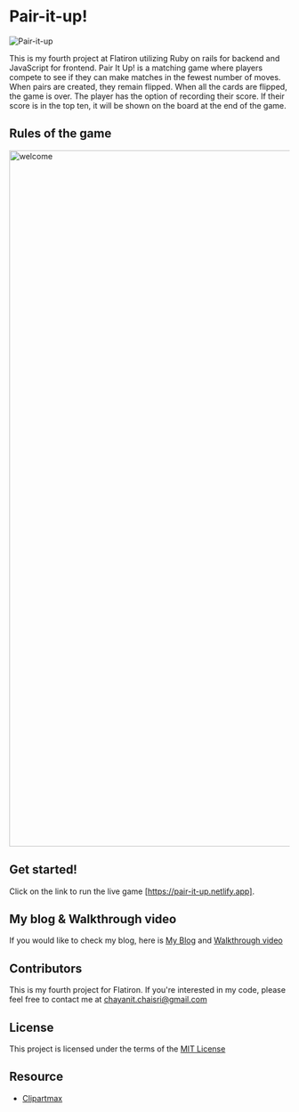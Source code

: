 # Pair-it-up!

![Pair-it-up](https://user-images.githubusercontent.com/72841865/108645189-fe3cd400-747f-11eb-8002-e79eb9c92429.png)

This is my fourth project at Flatiron utilizing Ruby on rails for backend and JavaScript for frontend.
Pair It Up! is a matching game where players compete to see if they can make matches in the fewest number of moves. When pairs are created, they remain flipped. When all the cards are flipped, the game is over. The player has the option of recording their score. If their score is in the top ten, it will be shown on the board at the end of the game. 


## Rules of the game

<img width="1251" alt="welcome" src="https://user-images.githubusercontent.com/72841865/108662431-4ff35780-749c-11eb-9253-c339fb03e76d.png">

## Get started!

Click on the link to run the live game [https://pair-it-up.netlify.app].

## My blog & Walkthrough video

If you would like to check my blog, here is [My Blog](https://chayanit-chaisri.medium.com/how-to-input-and-display-data-from-javascript-and-rails-94fdbe0ca614) and [Walkthrough video](https://youtu.be/M26lT_x6ADs)
    
## Contributors 

This is my fourth project for Flatiron. If you're interested in my code, please feel free to contact me at [chayanit.chaisri@gmail.com](mailto:chayanit.chaisri@gmail.com)

## License

This project is licensed under the terms of the [MIT License](https://opensource.org/licenses/MIT)

## Resource

- [Clipartmax](https://www.clipartmax.com/)
